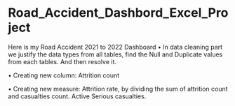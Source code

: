# Road_Accident_Dashbord_Excel_Project
Here is my Road Accident 2021 to 2022 Dashboard • In data cleaning part we justify the data types from all tables, find the Null and Duplicate values from each tables. And then resolve it.

• Creating new column: Attrition count

• Creating new measure: Attrition rate, by dividing the sum of attrition count and casualties count. Active Serious casualties.
